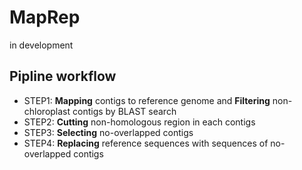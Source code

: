 # MapRep

in development

## Pipline workflow

- STEP1: __Mapping__ contigs to reference genome and __Filtering__ non-chloroplast contigs by BLAST search
- STEP2: __Cutting__ non-homologous region in each contigs
- STEP3: __Selecting__ no-overlapped contigs
- STEP4: __Replacing__ reference sequences with sequences of no-overlapped contigs
